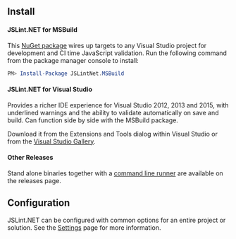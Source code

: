 ## Install

#### JSLint.NET for MSBuild

This [NuGet package](https://www.nuget.org/packages/JSLintNet.MSBuild/) wires up targets to any Visual Studio project for development and CI time JavaScript validation. Run the following command from the package manager console to install:

```PowerShell
PM> Install-Package JSLintNet.MSBuild
```

#### JSLint.NET for Visual Studio

Provides a richer IDE experience for Visual Studio 2012, 2013 and 2015, with underlined warnings and the ability to validate automatically on save and build. Can function side by side with the MSBuild package.

Download it from the Extensions and Tools dialog within Visual Studio or from the [Visual Studio Gallery](http://visualstudiogallery.msdn.microsoft.com/ede12aa8-0f80-4e6f-b15c-7a8b3499370e).

#### Other Releases

Stand alone binaries together with a [command line runner](https://github.com/benquarmby/jslintnet/wiki/Console-Options) are available on the releases page.

## Configuration

JSLint.NET can be configured with common options for an entire project or solution. See the [Settings](https://github.com/benquarmby/jslintnet/wiki/JSLint.NET-Settings) page for more information.
